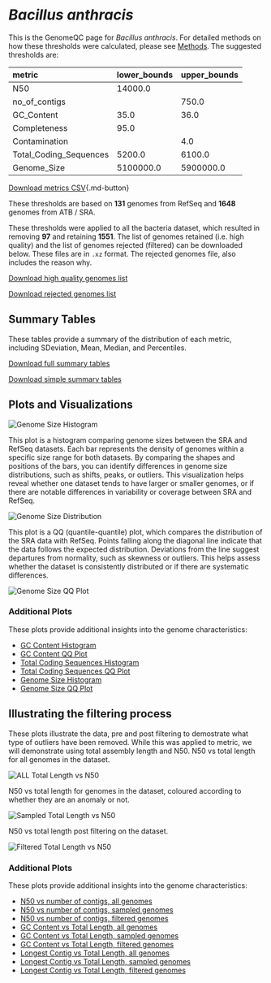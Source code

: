 # *Bacillus anthracis*

This is the GenomeQC page for *Bacillus anthracis*. For detailed methods on how these thresholds were calculated, please see [Methods](../../methods.md).
The suggested thresholds are: 

| metric                 | lower_bounds   | upper_bounds   |
|:-----------------------|:---------------|:---------------|
| N50                    | 14000.0        |                |
| no_of_contigs          |                | 750.0          |
| GC_Content             | 35.0           | 36.0           |
| Completeness           | 95.0           |                |
| Contamination          |                | 4.0            |
| Total_Coding_Sequences | 5200.0         | 6100.0         |
| Genome_Size            | 5100000.0      | 5900000.0      |

[Download metrics CSV](Bacillus_anthracis_metrics.csv){.md-button}


These thresholds are based on **131** genomes from RefSeq and **1648** genomes from ATB / SRA.

These thresholds were applied to all the bacteria dataset, which resulted in removing **97** and retaining **1551**.
The list of genomes retained (i.e. high quality) and the list of genomes rejected (filtered) can be downloaded below. These files are in `.xz` format. The rejected genomes file, also includes the reason why.

[Download high quality genomes list](Bacillus_anthracis_high_quality_genomes.csv.xz)


[Download rejected genomes list](Bacillus_anthracis_filtered_out_genomes.csv.xz)



## Summary Tables
These tables provide a summary of the distribution of each metric, including SDeviation, Mean, Median, and Percentiles.

[Download full summary tables](summary.csv)

[Download simple summary tables](selected_summary.csv)

## Plots and Visualizations

![Genome Size Histogram](Genome_Size_refseq_histogram_kde.png)

This plot is a histogram comparing genome sizes between the SRA and RefSeq datasets. Each bar represents the density of genomes within a specific size range for both datasets. By comparing the shapes and positions of the bars, you can identify differences in genome size distributions, such as shifts, peaks, or outliers. This visualization helps reveal whether one dataset tends to have larger or smaller genomes, or if there are notable differences in variability or coverage between SRA and RefSeq.

![Genome Size Distribution](Genome_Size_refseq_histogram_kde.png)

This plot is a QQ (quantile-quantile) plot, which compares the distribution of the SRA data with RefSeq. Points falling along the diagonal line indicate that the data follows the expected distribution. Deviations from the line suggest departures from normality, such as skewness or outliers. This helps assess whether the dataset is consistently distributed or if there are systematic differences.

![Genome Size QQ Plot](Genome_Size_refseq_qqplot.png)

### Additional Plots

These plots provide additional insights into the genome characteristics:

- [GC Content Histogram](GC_Content_refseq_histogram_kde.png)
- [GC Content QQ Plot](GC_Content_refseq_qqplot.png)
- [Total Coding Sequences Histogram](Total_Coding_Sequences_refseq_histogram_kde.png)
- [Total Coding Sequences QQ Plot](Total_Coding_Sequences_refseq_qqplot.png)
- [Genome Size Histogram](Genome_Size_refseq_histogram_kde.png)
- [Genome Size QQ Plot](Genome_Size_refseq_qqplot.png)
## Illustrating the filtering process
These plots illustrate the data, pre and post filtering to demostrate what type of outliers have been removed. While this was applied to metric, we will demonstrate using total assembly length and N50.
N50 vs total length for all genomes in the dataset.

![ALL Total Length vs N50](Bacillus_anthracis_all_total_length_N50.png)

N50 vs total length for genomes in the dataset, coloured according to whether they are an anomaly or not.

![Sampled Total Length vs N50](Bacillus_anthracis_sample_total_length_N50.png)

N50 vs total length post filtering on the dataset.

![Filtered Total Length vs N50](Bacillus_anthracis_filt_total_length_N50.png)

### Additional Plots

These plots provide additional insights into the genome characteristics:

- [N50 vs number of contigs, all genomes](Bacillus_anthracis_all_N50_number.png)
- [N50 vs number of contigs, sampled genomes](Bacillus_anthracis_sample_N50_number.png)
- [N50 vs number of contigs, filtered genomes](Bacillus_anthracis_filt_N50_number.png)
- [GC Content vs Total Length, all genomes](Bacillus_anthracis_all_total_length_GC_Content.png)
- [GC Content vs Total Length, sampled genomes](Bacillus_anthracis_sample_total_length_GC_Content.png)
- [GC Content vs Total Length, filtered genomes](Bacillus_anthracis_filt_total_length_GC_Content.png)
- [Longest Contig vs Total Length, all genomes](Bacillus_anthracis_all_total_length_longest.png)
- [Longest Contig vs Total Length, sampled genomes](Bacillus_anthracis_sample_total_length_longest.png)
- [Longest Contig vs Total Length, filtered genomes](Bacillus_anthracis_filt_total_length_longest.png)
